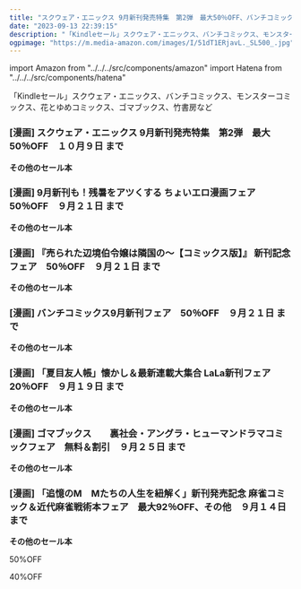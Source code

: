 ```yaml
---
title: "スクウェア・エニックス 9月新刊発売特集　第2弾　最大50％OFF、バンチコミックス9月新刊フェア　50％OFF"
date: "2023-09-13 22:39:15"
description: "「Kindleセール」スクウェア・エニックス、バンチコミックス、モンスターコミックス、花とゆめコミックス、ゴマブックス、竹書房など"
ogpimage: "https://m.media-amazon.com/images/I/51dT1ERjavL._SL500_.jpg"
---
```

import Amazon from "../../../src/components/amazon"
import Hatena from "../../../src/components/hatena"

「Kindleセール」スクウェア・エニックス、バンチコミックス、モンスターコミックス、花とゆめコミックス、ゴマブックス、竹書房など




### [漫画] スクウェア・エニックス 9月新刊発売特集　第2弾　最大50％OFF　１０月９日 まで

<Amazon asin="B09Y8YB5DP" />



<Amazon asin="B01MS1QPCJ" />



<Amazon asin="B077T45WY7" />


**その他のセール本**

<Hatena src="https://kyukyunyorituryo.github.io/kindle_sale/html/202310109s35202.html" title=""/>


### [漫画] 9月新刊も！残暑をアツくする ちょいエロ漫画フェア　50％OFF　９月２１日 まで

<Amazon asin="B0BJK5SGMB" />



<Amazon asin="B0B1H8TMG7" />



<Amazon asin="B09QG219DW" />


**その他のセール本**

<Hatena src="https://kyukyunyorituryo.github.io/kindle_sale/html/20230921s35126.html" title=""/>


### [漫画] 『売られた辺境伯令嬢は隣国の～【コミックス版】』 新刊記念フェア　50％OFF　９月２１日 まで

<Amazon asin="B0BTD6PMSV" />



<Amazon asin="B0BR7CSW6N" />



<Amazon asin="B085NTQFGW" />


**その他のセール本**

<Hatena src="https://kyukyunyorituryo.github.io/kindle_sale/html/20230921s35114.html" title=""/>


### [漫画] バンチコミックス9月新刊フェア　50％OFF　９月２１日 まで

<Amazon asin="B0B4NB8J2B" />


<Amazon asin="B09QG6GT9L" />


<Amazon asin="B09LYHTCCH" />


**その他のセール本**

<Hatena src="https://kyukyunyorituryo.github.io/kindle_sale/html/20230921s35147.html" title=""/>


### [漫画] 「夏目友人帳」懐かし＆最新連載大集合 LaLa新刊フェア　20％OFF　９月１９日 まで

<Amazon asin="B0BQLK9ZGJ" />


<Amazon asin="B0BPRZDK47" />


<Amazon asin="B09KL7WXHR" />


**その他のセール本**

<Hatena src="https://kyukyunyorituryo.github.io/kindle_sale/html/20230919s35064.html" title=""/>


### [漫画] ゴマブックス　　裏社会・アングラ・ヒューマンドラマコミックフェア　無料＆割引　９月２５日 まで

<Amazon asin="B0B49GWWPH" />


<Amazon asin="B0BC52W2RR" />


<Amazon asin="B0B5ZKWM24" />


**その他のセール本**

<Hatena src="https://kyukyunyorituryo.github.io/kindle_sale/html/20230925s35125.html" title=""/>


### [漫画] 「追憶のM　Mたちの人生を紐解く」新刊発売記念 麻雀コミック＆近代麻雀戦術本フェア　最大92％OFF、その他　９月１４日 まで

<Amazon asin="B0CB1D3YZS" />


<Amazon asin="B0BS6GCT8J" />


<Amazon asin="B00E7OPYYM" />


**その他のセール本**

<Hatena src="https://kyukyunyorituryo.github.io/kindle_sale/html/20230914s35047.html" title=""/>



50%OFF


<Amazon asin="B086PHC34B" />



<Amazon asin="B0BTD6PK1R" />

<Amazon asin="B0BV6CF9K9" />



40%OFF

<Amazon asin="B0C8987SC2" />

<Amazon asin="B0BPY7SZPT" />

